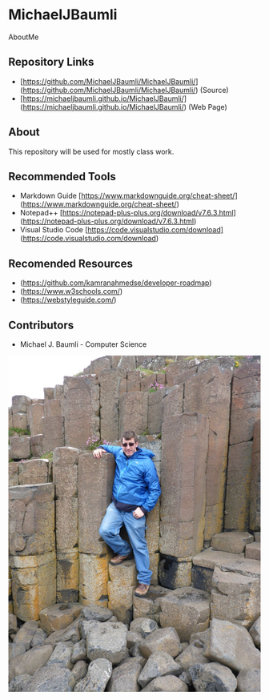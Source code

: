 # MichaelJBaumli
AboutMe

## Repository Links
- [https://github.com/MichaelJBaumli/MichaelJBaumli/] (https://github.com/MichaelJBaumli/MichaelJBaumli/) (Source)
- [https://michaeljbaumli.github.io/MichaelJBaumli/] (https://michaeljbaumli.github.io/MichaelJBaumli/) (Web Page)

## About

This repository will be used for mostly class work. 

## Recommended Tools

* Markdown Guide [https://www.markdownguide.org/cheat-sheet/] (https://www.markdownguide.org/cheat-sheet/)
* Notepad++ [https://notepad-plus-plus.org/download/v7.6.3.html] (https://notepad-plus-plus.org/download/v7.6.3.html)
* Visual Studio Code [https://code.visualstudio.com/download] (https://code.visualstudio.com/download)

## Recomended Resources

* (https://github.com/kamranahmedse/developer-roadmap)
* (https://www.w3schools.com/)
* (https://webstyleguide.com/)

## Contributors

* Michael J. Baumli - Computer Science 

![image of myself in ireland](https://github.com/MichaelJBaumli/MichaelJBaumli/blob/master/GiantSteps-Ireland.jpg) 
